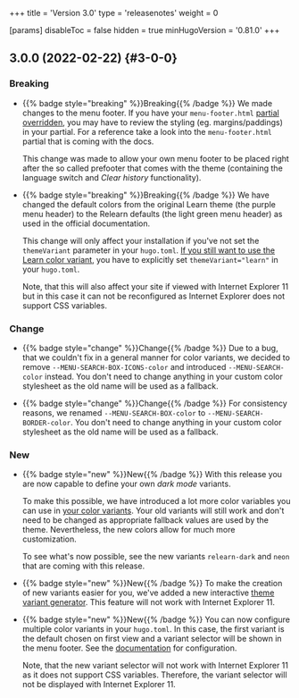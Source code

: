+++
title = 'Version 3.0'
type = 'releasenotes'
weight = 0

[params]
  disableToc = false
  hidden = true
  minHugoVersion = '0.81.0'
+++

## 3.0.0 (2022-02-22) {#3-0-0}

### Breaking

- {{% badge style="breaking" %}}Breaking{{% /badge %}} We made changes to the menu footer. If you have your `menu-footer.html` [partial overridden](configuration/customization/partials), you may have to review the styling (eg. margins/paddings) in your partial. For a reference take a look into the `menu-footer.html` partial that is coming with the docs.

  This change was made to allow your own menu footer to be placed right after the so called prefooter that comes with the theme (containing the language switch and _Clear history_ functionality).

- {{% badge style="breaking" %}}Breaking{{% /badge %}} We have changed the default colors from the original Learn theme (the purple menu header) to the Relearn defaults (the light green menu header) as used in the official documentation.

  This change will only affect your installation if you've not set the `themeVariant` parameter in your `hugo.toml`. [If you still want to use the Learn color variant](configuration/branding/colors#theme-variant), you have to explicitly set `themeVariant="learn"` in your `hugo.toml`.

  Note, that this will also affect your site if viewed with Internet Explorer 11 but in this case it can not be reconfigured as Internet Explorer does not support CSS variables.

### Change

- {{% badge style="change" %}}Change{{% /badge %}} Due to a bug, that we couldn't fix in a general manner for color variants, we decided to remove `--MENU-SEARCH-BOX-ICONS-color` and introduced `--MENU-SEARCH-color` instead. You don't need to change anything in your custom color stylesheet as the old name will be used as a fallback.

- {{% badge style="change" %}}Change{{% /badge %}} For consistency reasons, we renamed `--MENU-SEARCH-BOX-color` to `--MENU-SEARCH-BORDER-color`. You don't need to change anything in your custom color stylesheet as the old name will be used as a fallback.

### New

- {{% badge style="new" %}}New{{% /badge %}} With this release you are now capable to define your own _dark mode_ variants.

  To make this possible, we have introduced a lot more color variables you can use in [your color variants](configuration/branding/colors#theme-variant). Your old variants will still work and don't need to be changed as appropriate fallback values are used by the theme. Nevertheless, the new colors allow for much more customization.

  To see what's now possible, see the new variants `relearn-dark` and `neon` that are coming with this release.

- {{% badge style="new" %}}New{{% /badge %}} To make the creation of new variants easier for you, we've added a new interactive [theme variant generator](configuration/branding/generator). This feature will not work with Internet Explorer 11.

- {{% badge style="new" %}}New{{% /badge %}} You can now configure multiple color variants in your `hugo.toml`. In this case, the first variant is the default chosen on first view and a variant selector will be shown in the menu footer. See the [documentation](configuration/branding/colors#multiple-variants) for configuration.

  Note, that the new variant selector will not work with Internet Explorer 11 as it does not support CSS variables. Therefore, the variant selector will not be displayed with Internet Explorer 11.
